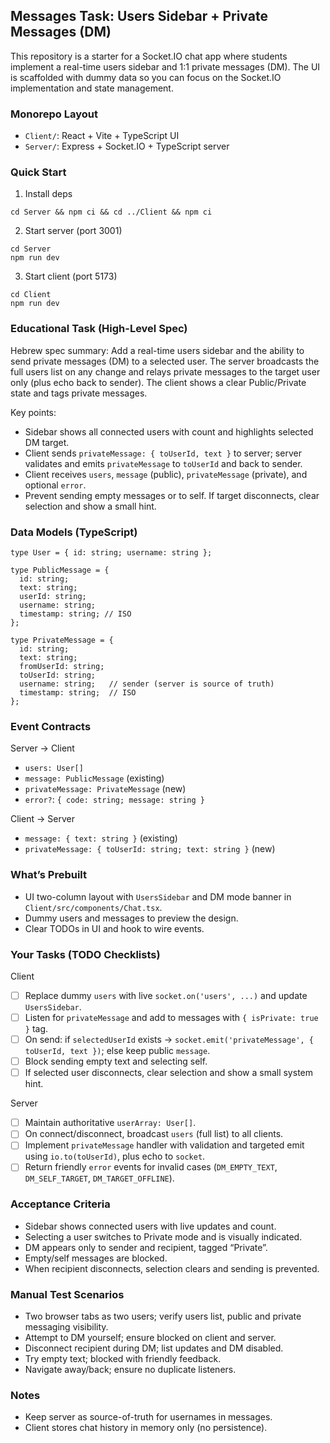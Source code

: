 ## Messages Task: Users Sidebar + Private Messages (DM)

This repository is a starter for a Socket.IO chat app where students implement a real-time users sidebar and 1:1 private messages (DM). The UI is scaffolded with dummy data so you can focus on the Socket.IO implementation and state management.

### Monorepo Layout
- `Client/`: React + Vite + TypeScript UI
- `Server/`: Express + Socket.IO + TypeScript server

### Quick Start
1) Install deps
```
cd Server && npm ci && cd ../Client && npm ci
```
2) Start server (port 3001)
```
cd Server
npm run dev
```
3) Start client (port 5173)
```
cd Client
npm run dev
```

### Educational Task (High-Level Spec)
Hebrew spec summary: Add a real-time users sidebar and the ability to send private messages (DM) to a selected user. The server broadcasts the full users list on any change and relays private messages to the target user only (plus echo back to sender). The client shows a clear Public/Private state and tags private messages.

Key points:
- Sidebar shows all connected users with count and highlights selected DM target.
- Client sends `privateMessage: { toUserId, text }` to server; server validates and emits `privateMessage` to `toUserId` and back to sender.
- Client receives `users`, `message` (public), `privateMessage` (private), and optional `error`.
- Prevent sending empty messages or to self. If target disconnects, clear selection and show a small hint.

### Data Models (TypeScript)
```
type User = { id: string; username: string };

type PublicMessage = {
  id: string;
  text: string;
  userId: string;
  username: string;
  timestamp: string; // ISO
};

type PrivateMessage = {
  id: string;
  text: string;
  fromUserId: string;
  toUserId: string;
  username: string;   // sender (server is source of truth)
  timestamp: string;  // ISO
};
```

### Event Contracts
Server → Client
- `users: User[]`
- `message: PublicMessage` (existing)
- `privateMessage: PrivateMessage` (new)
- `error?`: `{ code: string; message: string }`

Client → Server
- `message: { text: string }` (existing)
- `privateMessage: { toUserId: string; text: string }` (new)

### What’s Prebuilt
- UI two-column layout with `UsersSidebar` and DM mode banner in `Client/src/components/Chat.tsx`.
- Dummy users and messages to preview the design.
- Clear TODOs in UI and hook to wire events.

### Your Tasks (TODO Checklists)
Client
- [ ] Replace dummy `users` with live `socket.on('users', ...)` and update `UsersSidebar`.
- [ ] Listen for `privateMessage` and add to messages with `{ isPrivate: true }` tag.
- [ ] On send: if `selectedUserId` exists → `socket.emit('privateMessage', { toUserId, text })`; else keep public `message`.
- [ ] Block sending empty text and selecting self.
- [ ] If selected user disconnects, clear selection and show a small system hint.

Server
- [ ] Maintain authoritative `userArray: User[]`.
- [ ] On connect/disconnect, broadcast `users` (full list) to all clients.
- [ ] Implement `privateMessage` handler with validation and targeted emit using `io.to(toUserId)`, plus echo to `socket`.
- [ ] Return friendly `error` events for invalid cases (`DM_EMPTY_TEXT`, `DM_SELF_TARGET`, `DM_TARGET_OFFLINE`).

### Acceptance Criteria
- Sidebar shows connected users with live updates and count.
- Selecting a user switches to Private mode and is visually indicated.
- DM appears only to sender and recipient, tagged “Private”.
- Empty/self messages are blocked.
- When recipient disconnects, selection clears and sending is prevented.

### Manual Test Scenarios
- Two browser tabs as two users; verify users list, public and private messaging visibility.
- Attempt to DM yourself; ensure blocked on client and server.
- Disconnect recipient during DM; list updates and DM disabled.
- Try empty text; blocked with friendly feedback.
- Navigate away/back; ensure no duplicate listeners.

### Notes
- Keep server as source-of-truth for usernames in messages.
- Client stores chat history in memory only (no persistence).


